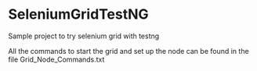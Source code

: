 # SeleniumGridTestNG
Sample project to try selenium grid with testng

All the commands to start the grid and set up the node can be found in the file
Grid_Node_Commands.txt


